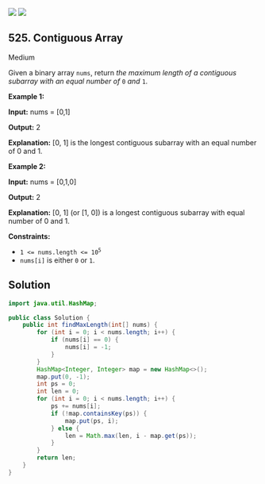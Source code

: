 [![](https://img.shields.io/github/stars/javadev/LeetCode-in-Java?label=Stars&style=flat-square)](https://github.com/javadev/LeetCode-in-Java)
[![](https://img.shields.io/github/forks/javadev/LeetCode-in-Java?label=Fork%20me%20on%20GitHub%20&style=flat-square)](https://github.com/javadev/LeetCode-in-Java/fork)

## 525\. Contiguous Array

Medium

Given a binary array `nums`, return _the maximum length of a contiguous subarray with an equal number of_ `0` _and_ `1`.

**Example 1:**

**Input:** nums = [0,1]

**Output:** 2

**Explanation:** [0, 1] is the longest contiguous subarray with an equal number of 0 and 1.

**Example 2:**

**Input:** nums = [0,1,0]

**Output:** 2

**Explanation:** [0, 1] (or [1, 0]) is a longest contiguous subarray with equal number of 0 and 1.

**Constraints:**

*   <code>1 <= nums.length <= 10<sup>5</sup></code>
*   `nums[i]` is either `0` or `1`.

## Solution

```java
import java.util.HashMap;

public class Solution {
    public int findMaxLength(int[] nums) {
        for (int i = 0; i < nums.length; i++) {
            if (nums[i] == 0) {
                nums[i] = -1;
            }
        }
        HashMap<Integer, Integer> map = new HashMap<>();
        map.put(0, -1);
        int ps = 0;
        int len = 0;
        for (int i = 0; i < nums.length; i++) {
            ps += nums[i];
            if (!map.containsKey(ps)) {
                map.put(ps, i);
            } else {
                len = Math.max(len, i - map.get(ps));
            }
        }
        return len;
    }
}
```